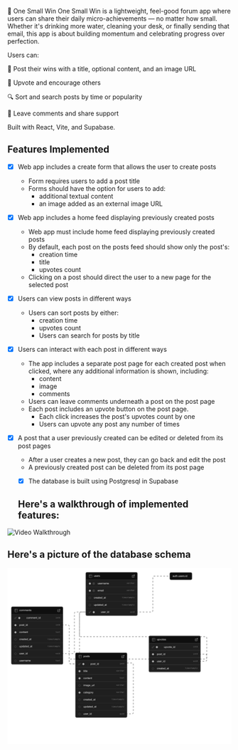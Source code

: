🌱 One Small Win
One Small Win is a lightweight, feel-good forum app where users can share their daily micro-achievements — no matter how small. Whether it's drinking more water, cleaning your desk, or finally sending that email, this app is about building momentum and celebrating progress over perfection.

Users can:

📌 Post their wins with a title, optional content, and an image URL

👏 Upvote and encourage others

🔍 Sort and search posts by time or popularity

💬 Leave comments and share support

Built with React, Vite, and Supabase.


## Features Implemented

- [x] Web app includes a create form that allows the user to create posts

  - Form requires users to add a post title
  - Forms should have the option for users to add:
     - additional textual content
     - an image added as an external image URL

- [x] Web app includes a home feed displaying previously created posts

  - Web app must include home feed displaying previously created posts
  - By default, each post on the posts feed should show only the post's:
     - creation time
     - title
     - upvotes count
  - Clicking on a post should direct the user to a new page for the selected post

- [x] Users can view posts in different ways

  - Users can sort posts by either:
    - creation time
    - upvotes count
    - Users can search for posts by title

- [x] Users can interact with each post in different ways

  - The app includes a separate post page for each created post when clicked, where any additional information is shown, including:
    - content
    - image
    - comments
  - Users can leave comments underneath a post on the post page
  - Each post includes an upvote button on the post page.
    - Each click increases the post's upvotes count by one
     - Users can upvote any post any number of times

- [x] A post that a user previously created can be edited or deleted from its post pages

  - After a user creates a new post, they can go back and edit the post
  - A previously created post can be deleted from its post page


  - [x] The database is built using Postgresql in Supabase



  ## Here's a walkthrough of implemented features:

<img src='src/assets/video.gif' title='Video Walkthrough' width='' alt='Video Walkthrough' />


  ##  Here's a picture of the database schema
<img src='src/assets/database-schema.png' title='Video Walkthrough' width='' alt='Video Walkthrough' />
